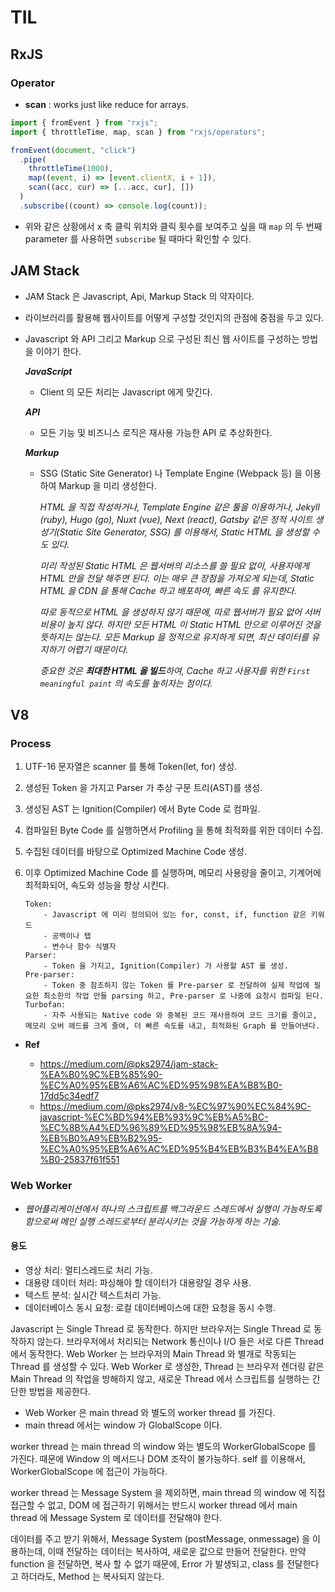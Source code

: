 # TIL

## RxJS

### Operator

- **scan** : works just like reduce for arrays.

```js
import { fromEvent } from "rxjs";
import { throttleTime, map, scan } from "rxjs/operators";

fromEvent(document, "click")
  .pipe(
    throttleTime(1000),
    map((event, i) => [event.clientX, i + 1]),
    scan((acc, cur) => [...acc, cur], [])
  )
  .subscribe((count) => console.log(count));
```

- 위와 같은 상황에서 x 축 클릭 위치와 클릭 횟수를 보여주고 싶을 때 `map` 의 두 번째 parameter 를 사용하면 `subscribe` 될 때마다 확인할 수 있다.

## JAM Stack

- JAM Stack 은 Javascript, Api, Markup Stack 의 약자이다.
- 라이브러리를 활용해 웹사이트를 어떻게 구성할 것인지의 관점에 중점을 두고 있다.
- Javascript 와 API 그리고 Markup 으로 구성된 최신 웹 사이트를 구성하는 방법을 이야기 한다.

  **_JavaScript_**

  - Client 의 모든 처리는 Javascript 에게 맞긴다.

  **_API_**

  - 모든 기능 및 비즈니스 로직은 재사용 가능한 API 로 추상화한다.

  **_Markup_**

  - SSG (Static Site Generator) 나 Template Engine (Webpack 등) 을 이용하여 Markup 을 미리 생성한다.

    _HTML 을 직접 작성하거나, Template Engine 같은 툴을 이용하거나, Jekyll (ruby), Hugo (go), Nuxt (vue), Next (react), Gatsby 같은 정적 사이트 생성기(Static Site Generator, SSG) 를 이용해서, Static HTML 을 생성할 수도 있다._

    _미리 작성된 Static HTML 은 웹서버의 리소스를 쓸 필요 없이, 사용자에게 HTML 만을 전달 해주면 된다. 이는 매우 큰 장점을 가져오게 되는데, Static HTML 을 CDN 을 통해 Cache 하고 배포하여, 빠른 속도 를 유지한다._

    _따로 동적으로 HTML 을 생성하지 않기 때문에, 따로 웹서버가 필요 없어 서버 비용이 높지 않다. 하지만 모든 HTML 이 Static HTML 만으로 이루어진 것을 뜻하지는 않는다. 모든 Markup 을 정적으로 유지하게 되면, 최신 데이터를 유지하기 어렵기 때문이다._

    _중요한 것은 **최대한 HTML 을 빌드**하여, Cache 하고 사용자를 위한 `First meaningful paint` 의 속도를 높히자는 점이다._

## V8

### Process

1.  UTF-16 문자열은 scanner 를 통해 Token(let, for) 생성.
2.  생성된 Token 을 가지고 Parser 가 추상 구문 트리(AST)를 생성.
3.  생성된 AST 는 Ignition(Compiler) 에서 Byte Code 로 컴파일.
4.  컴파일된 Byte Code 를 실행하면서 Profiling 을 통해 최적화를 위한 데이터 수집.
5.  수집된 데이터를 바탕으로 Optimized Machine Code 생성.
6.  이후 Optimized Machine Code 를 실행하며, 메모리 사용량을 줄이고, 기계어에 최적화되어, 속도와 성능을 향상 시킨다.

        Token:
            - Javascript 에 미리 정의되어 있는 for, const, if, function 같은 키워드
            - 공백이나 탭
            - 변수나 함수 식별자
        Parser:
            - Token 을 가지고, Ignition(Compiler) 가 사용할 AST 를 생성.
        Pre-parser:
            - Token 중 참조하지 않는 Token 를 Pre-parser 로 전달하여 실제 작업에 필요한 최소한의 작업 만들 parsing 하고, Pre-parser 로 나중에 요청시 컴파일 된다.
        Turbofan:
            - 자주 사용되는 Native code 와 중복된 코드 재사용하여 코드 크기를 줄이고, 메모리 오버 헤드를 크게 줄여, 더 빠른 속도를 내고, 최적화된 Graph 를 만들어낸다.

- **Ref**

  - https://medium.com/@pks2974/jam-stack-%EA%B0%9C%EB%85%90-%EC%A0%95%EB%A6%AC%ED%95%98%EA%B8%B0-17dd5c34edf7
  - https://medium.com/@pks2974/v8-%EC%97%90%EC%84%9C-javascript-%EC%BD%94%EB%93%9C%EB%A5%BC-%EC%8B%A4%ED%96%89%ED%95%98%EB%8A%94-%EB%B0%A9%EB%B2%95-%EC%A0%95%EB%A6%AC%ED%95%B4%EB%B3%B4%EA%B8%B0-25837f61f551

### Web Worker

- _웹어플리케이션에서 하나의 스크립트를 백그라운드 스레드에서 실행이 가능하도록 함으로써 메인 실행 스레드로부터 분리시키는 것을 가능하게 하는 기술._

#### 용도

- 영상 처리: 멀티스레드로 처리 가능.
- 대용량 데이터 처리: 파싱해야 할 데이터가 대용량일 경우 사용.
- 텍스트 분석: 실시간 텍스트처리 가능.
- 데이터베이스 동시 요청: 로컬 데이터베이스에 대한 요청을 동시 수행.

Javascript 는 Single Thread 로 동작한다. 하지만 브라우저는 Single Thread 로 동작하지 않는다. 브라우저에서 처리되는 Network 통신이나 I/O 들은 서로 다른 Thread 에서 동작한다. Web Worker 는 브라우저의 Main Thread 와 별개로 작동되는 Thread 를 생성할 수 있다. Web Worker 로 생성한, Thread 는 브라우저 렌더링 같은 Main Thread 의 작업을 방해하지 않고, 새로운 Thread 에서 스크립트를 실행하는 간단한 방법을 제공한다.

- Web Worker 은 main thread 와 별도의 worker thread 를 가진다.
- main thread 에서는 window 가 GlobalScope 이다.

worker thread 는 main thread 의 window 와는 별도의 WorkerGlobalScope 를 가진다.
때문에 Window 의 메서드나 DOM 조작이 불가능하다. self 를 이용해서, WorkerGlobalScope 에 접근이 가능하다.

worker thread 는 Message System 을 제외하면, main thread 의 window 에 직접 접근할 수 없고, DOM 에 접근하기 위해서는 반드시 worker thread 에서 main thread 에 Message System 로 데이터를 전달해야 한다.

데이터를 주고 받기 위해서, Message System (postMessage, onmessage) 을 이용하는데, 이때 전달하는 데이터는 복사하여, 새로운 값으로 만들어 전달한다.
만약 function 을 전달하면, 복사 할 수 없기 때문에, Error 가 발생되고, class 를 전달한다고 하더라도, Method 는 복사되지 않는다.
